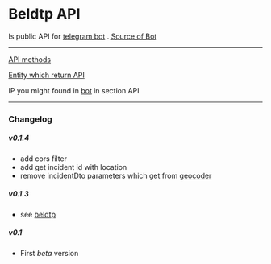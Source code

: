 Beldtp API
====== 
Is public API for [telegram bot](http://t.me/beldtp_bot) . [Source of Bot](https://github.com/ilyukou/beldtp)
___

[API methods](https://github.com/ilyukou/beldtp-api/tree/master/docs/API.md)

[Entity which return API](https://github.com/ilyukou/beldtp-api/tree/master/docs/ENTITY.md)

IP you might found in [bot](http://t.me/beldtp_bot) in section API
___
### Changelog
##### v0.1.4
* add cors filter
* add get incident id with location
* remove incidentDto parameters which get from [geocoder](https://opencagedata.com/)
##### v0.1.3
* see [beldtp](https://github.com/ilyukou/beldtp)

##### v0.1
* First _beta_ version

